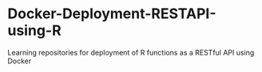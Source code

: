 # Docker-Deployment-RESTAPI-using-R
Learning repositories for deployment of R functions as a RESTful API using Docker
